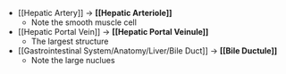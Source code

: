 - [[Hepatic Artery]] -> **[[Hepatic Arteriole]]**
	- Note the smooth muscle cell
- [[Hepatic Portal Vein]] -> **[[Hepatic Portal Veinule]]**
	- The largest structure
- [[Gastrointestinal System/Anatomy/Liver/Bile Duct]] -> **[[Bile Ductule]]**
	- Note the large nuclues